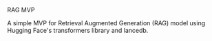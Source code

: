 RAG MVP

A simple MVP for Retrieval Augmented Generation (RAG) model using Hugging Face's transformers library and lancedb.
